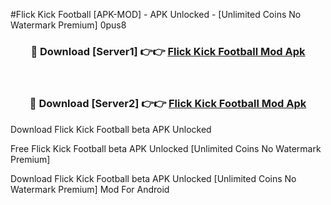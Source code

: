 #Flick Kick Football [APK-MOD] - APK Unlocked - [Unlimited Coins No Watermark Premium] 0pus8



<div align="center">

<h3>🔴 Download [Server1] 👉👉 <a href="https://momento.my/?title=Flick_Kick_Football">Flick Kick Football Mod Apk</a></h3><br>

<h3>🔴 Download [Server2] 👉👉 <a href="https://momento.my/?title=Flick_Kick_Football">Flick Kick Football Mod Apk</a></h3>
</div>



Download Flick Kick Football beta APK Unlocked

Free Flick Kick Football beta APK Unlocked [Unlimited Coins No Watermark Premium]

Download Flick Kick Football beta APK Unlocked [Unlimited Coins No Watermark Premium] Mod For Android
